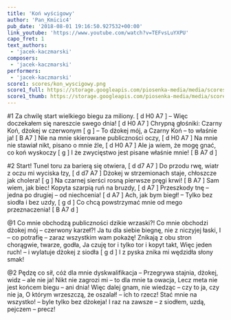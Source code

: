 ```yaml
---
title: 'Koń wyścigowy'
author: 'Pan_Kmicic4'
pub_date: '2018-08-01 19:16:50.927532+00:00'
link_youtube: 'https://www.youtube.com/watch?v=TEFvsLuYXPU'
capo_fret: 1
text_authors:
 - 'jacek-kaczmarski'
composers:
 - 'jacek-kaczmarski'
performers:
 - 'jacek-kaczmarski'
score1: scores/kon_wyscigowy.png
score1_full: https://storage.googleapis.com/piosenka-media/media/scores/kon_wyscigowy.png
score1_thumb: https://storage.googleapis.com/piosenka-media/media/scores/kon_wyscigowy.png.180x0_q85_upscale.png
---
```


#1
Za chwilę start wielkiego biegu za miliony. [ d H0 A7 ]
– Więc doczekałem się nareszcie swego dnia! [ d H0 A7 ]
Chrypną głośniki: Czarny Koń, dżokej w czerwonym [ g ]
– To dżokej mój, a Czarny Koń – to właśnie ja! [ B A7 ]
Nie na mnie skierowane publiczności oczy, [ d H0 A7 ]
Na mnie nie stawiał nikt, pisano o mnie źle, [ d H0 A7 ]
Ale ja wiem, że mogę gnać, co koń wyskoczy [ g ]
I że zwycięstwo jest pisane właśnie mnie! [ B A7 d ]

#2
Start! Tunel toru za barierą się otwiera, [ d d7 A7 ]
Do przodu rwę, wiatr z oczu mi wyciska łzy, [ d d7 A7 ] 
Dżokej w strzemionach staje, chłoszcze jak cholera! [ g ]
Na czarnej sierści rosną pierwsze pręgi krwi! [ B A7 ]
Sam wiem, jak biec! Kopyta szarpią ruń na bruzdy, [ d A7 ]
Przeszkody tnę – jedna po drugiej – od niechcenia! [ d A7 ]
Ach, jak bym biegł! – Tylko bez siodła i bez uzdy, [ g d ]
Co chcą powstrzymać mnie od mego przeznaczenia! [ B A7 d ]

@1
Co mnie obchodzą publiczności dzikie wrzaski?!
Co mnie obchodzi dżokej mój – czerwony karzeł?!
Ja tu dla siebie biegnę, nie z niczyjej łaski,
I – co potrafię – zaraz wszystkim wam pokażę!
Znikają z obu stron chorągwie, twarze, godła,
Ja czuję tor i tylko tor i kopyt takt,
Więc jeden ruch! – i wylatuje dżokej z siodła [ g d ]
I z pyska znika mi wędzidła słony smak!

@2
Pędzę co sił, cóż dla mnie dyskwalifikacja –
Przegrywa stajnia, dżokej, widz – ale nie ja!
Nikt nie zagrozi mi – to dla mnie ta owacja,
Lecz meta nie jest końcem biegu – ani dnia!
Więc dalej gnam, nie wiedząc – czy to ja, czy nie ja,
O którym wrzeszczą, że oszalał! – ich to rzecz!
Stać mnie na wszystko! – byle tylko bez dżokeja!
I raz na zawsze – z siodłem, uzdą, pejczem – precz!